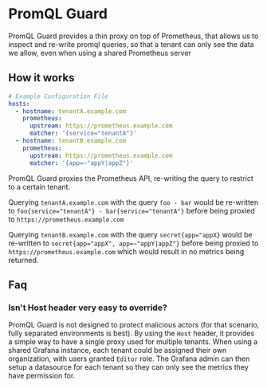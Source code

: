 # PromQL Guard

PromQL Guard provides a thin proxy on top of Prometheus, that allows us to inspect and re-write promql queries, so that a tenant can only see the data we allow, even when using a shared Prometheus server

## How it works

```yaml
# Example Configuration File
hosts:
  - hostname: tenantA.example.com
    prometheus:
      upstream: https://prometheus.example.com
      matcher: '{service="tenantA"}'
  - hostname: tenantB.example.com
    prometheus:
      upstream: https://prometheus.example.com
      matcher: '{app=~"appY|appZ"}'
```

PromQL Guard proxies the Prometheus API, re-writing the query to restrict to a certain tenant.

Querying `tenantA.example.com` with the query `foo - bar` would be re-written to `foo{service="tenantA"} - bar{service="tenantA"}` before being proxied to `https://prometheus.example.com`

Querying `tenantB.example.com` with the query `secret{app="appX}` would be re-written to `secret{app="appX", app=~"appY|appZ"}` before being proxied to `https://prometheus.example.com` which would result in no metrics being returned.


## Faq

### Isn't Host header very easy to override?

PromQL Guard is not designed to protect malicious actors (for that scenario, fully separated environments is best). By using the `Host` header, it provides a simple way to have a single proxy used for multiple tenants. When using a shared Grafana instance, each tenant could be assigned their own organization, with users granted `Editor` role. The Grafana admin can then setup a datasource for each tenant so they can only see the metrics they have permission for.
